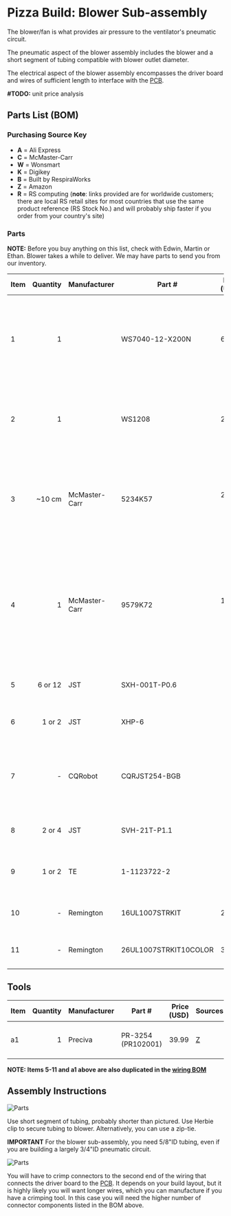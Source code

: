 # Pizza Build: Blower Sub-assembly

The blower/fan is what provides air pressure to the ventilator's pneumatic circuit.

The pneumatic aspect of the blower assembly includes the blower and a short segment of tubing compatible with blower outlet diameter. 

The electrical aspect of the blower assembly encompasses the driver board and wires of sufficient length to interface
with the [PCB](https://github.com/respiraworks/pcbreathe).

**#TODO:** unit price analysis

## Parts List (BOM)

### Purchasing Source Key

* **A** = Ali Express
* **C** = McMaster-Carr
* **W** = Wonsmart
* **K** = Digikey
* **B** = Built by RespiraWorks
* **Z** = Amazon
* **R** = RS computing
(**note**: links provided are for worldwide customers; there are local RS retail sites for most countries that use the same product reference (RS Stock No.) and will probably ship faster if you order from your country's site)

### Parts

**NOTE:** Before you buy anything on this list, check with Edwin, Martin or Ethan. Blower takes a while to deliver.
We may have parts to send you from our inventory. 


| Item | Quantity | Manufacturer  | Part #              | Price (USD)  |Sources         | Notes |
| ---- |---------:| ------------- | ------------------- | ------------:|:--------------:|-------|
| 1    |        1 |               | WS7040-12-X200N     |        65.00 | [A][1ali]      | 12v blower and driver. Make sure to choose with driver when ordering. |
| 2    |        1 |               | WS1208              |        24.00 | [W][2won]      | blower driver, in case blower above did not come with driver. |
| 3    |   ~10 cm | McMaster-Carr | 5234K57             |  21.50 / 5ft | [C][3mcmc]     | Soft latex tubing, 5/8" ID, 7/8" OD, may already have some in 5/8"ID build |
| 4    |        1 | McMaster-Carr | 9579K72             |   12.21 / 20 | [C][4mcmc]     | Herbie clip J (20.3-23mm) for clamping 7/8"OD tubing, may already have some in 5/8"ID build | |
| 5    |  6 or 12 | JST           | SXH-001T-P0.6       |         0.10 | [K][5digi] [R][5rs] | XH crimps, for control connector |
| 6    |   1 or 2 | JST           | XHP-6               |         0.14 | [K][6digi] [R][6rs] | XH 6-pin housing, for control connector |
| 7    |        - | CQRobot       | CQRJST254-BGB       |         9.99 | [Z][7amzn]     | XH connector kit for 6/7/8 pins, alternative for 1+6 above |
| 8    |   2 or 4 | JST           | SVH-21T-P1.1        |         0.11 | [K][8digi] [R][8rs] | VH crimps, for power connector |
| 9    |   1 or 2 | TE            | 1-1123722-2         |         0.18 | [K][9digi] [R][9rs] | VH housing 2 pin, for power connector |
| 10   |        - | Remington     | 16UL1007STRKIT      |        29.70 | [K][10amzn]    | 16 AWG wire, for power cable |
| 11   |        - | Remington     | 26UL1007STRKIT10COLOR |      31.60 | [K][11amzn]    | 26 AWG wire, for control cable |

[1ali]:   https://www.aliexpress.com/item/32698107687.html
[2won]:   https://wonsmart-motor.en.made-in-china.com/product/hsjxFewOppVg/China-Air-Pump12V-Brushless-Motor-12V-Blower-Fan-Driver.html
[3mcmc]:  https://www.mcmaster.com/5234K57
[4mcmc]:  https://www.mcmaster.com/9579K72
[5digi]:  https://www.digikey.com/short/z44f8d
[5rs]: https://export.rsdelivers.com/product/jst/sxh-002t-p06/jst-xh-female-crimp-terminal-contact-26awg-sxh/1755645
[6digi]:  https://www.digikey.com/short/z44ff8
[6rs]: https://export.rsdelivers.com/product/jst/xhp-6/jst-xhp-female-connector-housing-25mm-pitch-6-way/8201620
[7amzn]:  https://www.amazon.com/gp/product/B079MJ1RYN
[8digi]:  https://www.digikey.com/short/z44fjr
[8rs]: https://export.rsdelivers.com/product/jst/svh-41t-p11/jst-nv-vh-female-crimp-terminal-contact-16awg-svh/7620692
[9digi]:  https://www.digikey.com/short/z44fwj
[9rs]: https://export.rsdelivers.com/product/jst/vhr-2n/jst-vhr-female-connector-housing-396mm-pitch-2/8201172
[10amzn]: https://www.amazon.com/gp/product/B00N51OJJ4
[11amzn]: https://www.amazon.com/gp/product/B011JC76OA

## Tools

| Item | Quantity | Manufacturer  | Part #              | Price (USD) | Sources         | Notes |
| ---- |---------:| ------------- | ------------------- | -----------:|-----------------| ----- |
| a1   |        1 | Preciva       | PR-3254 (PR102001)  |    39.99 | [Z][a1amzn]     | Crimping tool for HX and HV connectors |

[a1amzn]:https://www.amazon.com/gp/product/B07R1H3Z8X

**NOTE: Items 5-11 and a1 above are also duplicated in the [wiring BOM](../../../ventilator-design/electrical-system/wiring.md)**

## Assembly Instructions

![Parts](assets/blower-parts.jpg)

Use short segment of tubing, probably shorter than pictured.
Use Herbie clip to secure tubing to blower. Alternatively, you can use a zip-tie.

**IMPORTANT** For the blower sub-assembly, you need 5/8"ID tubing, even if you are building a largely 3/4"ID pneumatic circuit.

![Parts](assets/blower-subassembly.jpg)

You will have to crimp connectors to the second end of the wiring that connects the driver board
to the [PCB](https://github.com/respiraworks/pcbreathe).
It depends on your build layout, but it is highly likely you will want longer wires, which you can
manufacture if you have a crimping tool. In this case you will need the higher number of connector
components listed in the BOM above.


